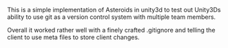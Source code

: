 This is a simple implementation of Asteroids in unity3d to test out Unity3Ds ability to use git as a version control system with multiple team members.

Overall it worked rather well with a finely crafted .gitignore and telling the client to use meta files to store client changes.
